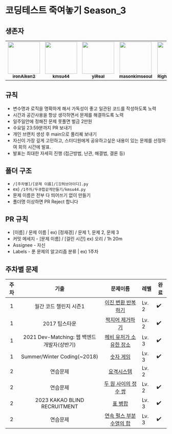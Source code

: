 # 코딩테스트 죽여놓기 Season_3

## 생존자

<table>
<tr>
<td align="center"><a href="https://github.com/ironAiken2"><img src="https://avatars.githubusercontent.com/u/51399982?v=4" width="100px;" alt=""/><br /><sub><b>ironAiken2</b></sub></a></td>
<td align="center"><a href="https://github.com/kmsu44"><img src="https://avatars.githubusercontent.com/u/45655623?v=4" width="100px;" alt=""/><br /><sub><b>kmsu44</b></sub></a></td>
<td align="center"><a href="https://github.com/yiReal"><img src="https://avatars.githubusercontent.com/u/116516376?v=4" width="100px;" alt=""/><br /><sub><b>yiReal</b></sub></a></td>
<td align="center"><a href="https://github.com/masonkimseoul"><img src="https://avatars.githubusercontent.com/u/87306418?v=4" width="100px;" alt=""/><br /><sub><b>masonkimseoul</b></sub></a></td>

<td align="center"><a href="https://github.com/RightHennessy"><img src="https://avatars.githubusercontent.com/u/88828858?v=4" width="100px;" alt=""/><br /><sub><b>RightHennessy</b></sub></a></td>

<td align="center"><a href="https://github.com/therealjamesjung"><img src="https://avatars.githubusercontent.com/u/39877377?v=4" width="100px;" alt=""/><br /><sub><b>therealjamesjung</b></sub></a></td>
</tr>
</table>

## 규칙

- 변수명과 로직을 명확하게 해서 가독성이 좋고 일관된 코드를 작성하도록 노력
- 시간과 공간사용을 항상 생각하면서 문제를 해결하도록 노력
- 일주일안에 정해진 문제 못풀면 벌금 2만원
- 수요일 23:59분까지 PR 보내기
- 개인 브랜치 생성 후 main으로 풀리퀘 보내기
- 자신이 가장 깊게 고민하고, 스터디원에게 공유하고싶은 내용이 있는 문제를 선정하여 회의 시간에 발표.
- 발표는 최대한 자세히 진행 (접근방법, 난관, 해결법, 결론 등)

## 폴더 구조

- `/[주차별]/[문제 이름]/[깃허브아이디].py`
- ex) `/1주차/두큐합같게만들기/kmsu44.py`
- 문제 이름은 전부 다 띄어쓰기 없이 만들기
- 폴더명 이상하면 PR Reject 합니다

## PR 규칙

- [이름] / 문제 이름 | ex) [정재경] / 문제 1, 문제 2, 문제 3
- 커밋 메세지 - [문제 이름] / [걸린 시간] ex) 오리 / 1h 20m
- Assignee - 자신
- Labels - 푼 문제의 알고리즘 분류 | ex) 1주차

## 주차별 문제

| 주차 |                    기출                     |                                           문제이름                                           | 레벨  | 완료 |
| :--: | :-----------------------------------------: | :------------------------------------------------------------------------------------------: | ----- | ---- |
|  1   |           월간 코드 챌린지 시즌1            |    [이진 변환 반복하기](https://school.programmers.co.kr/learn/courses/30/lessons/70129)     | Lv. 2 | ✔️   |
|  1   |                2017 팁스타운                |      [짝지어 제거하기](https://school.programmers.co.kr/learn/courses/30/lessons/12973)      | Lv. 2 | ✔️   |
|  1   | 2021 Dev-Matching: 웹 백엔드 개발자(상반기) |  [헤비 유저가 소유한 장소](https://school.programmers.co.kr/learn/courses/30/lessons/77487)  | Lv. 3 | ✔️   |
|  1   |         Summer/Winter Coding(~2018)         |         [숫자 게임](https://school.programmers.co.kr/learn/courses/30/lessons/12987)         | Lv. 3 | ✔️   |
|  2   |                  연습문제                   |        [요격시스템](https://school.programmers.co.kr/learn/courses/30/lessons/181188)        | Lv. 2 |
|  2   |                  연습문제                   |   [두 원 사이의 정수 쌍](https://school.programmers.co.kr/learn/courses/30/lessons/181187)   | Lv. 2 | ✔️|
|  2   |        2023 KAKAO BLIND RECRUITMENT         |         [표 병합](https://school.programmers.co.kr/learn/courses/30/lessons/150366)          | Lv. 3 |✔️|
|  2   |                  연습문제                   | [연속 펄스 부분 수열의 합](https://school.programmers.co.kr/learn/courses/30/lessons/161988) | Lv. 3 |✔️|
